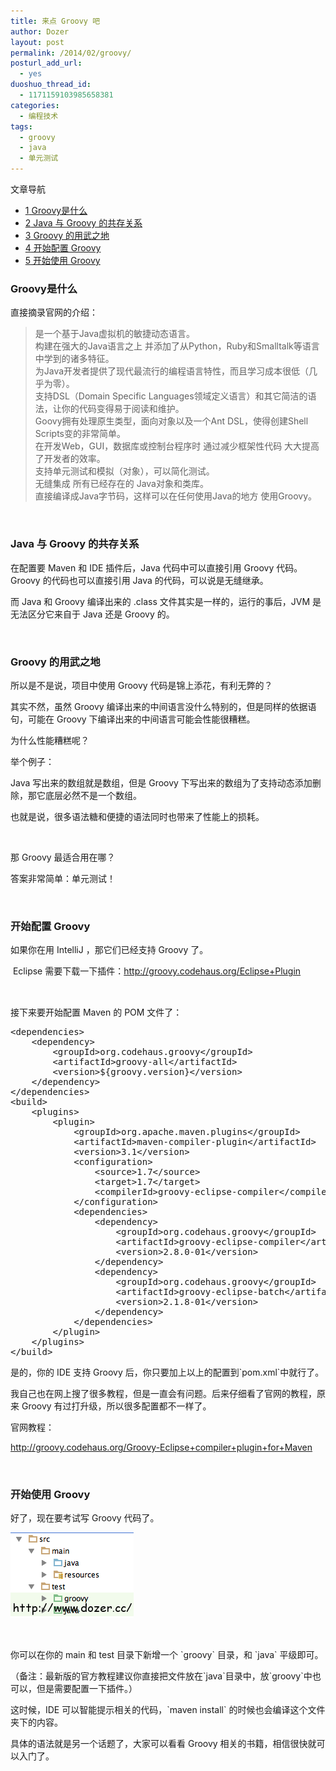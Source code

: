 ```yaml
---
title: 来点 Groovy 吧
author: Dozer
layout: post
permalink: /2014/02/groovy/
posturl_add_url:
  - yes
duoshuo_thread_id:
  - 1171159103985658381
categories:
  - 编程技术
tags:
  - groovy
  - java
  - 单元测试
---
```

<div id="toc_container" class="no_bullets">
  <p class="toc_title">
    文章导航
  </p>
  
  <ul class="toc_list">
    <li>
      <a href="#Groovy"><span class="toc_number toc_depth_1">1</span> Groovy是什么</a>
    </li>
    <li>
      <a href="#Java_Groovy"><span class="toc_number toc_depth_1">2</span> Java 与 Groovy 的共存关系</a>
    </li>
    <li>
      <a href="#Groovy-2"><span class="toc_number toc_depth_1">3</span> Groovy 的用武之地</a>
    </li>
    <li>
      <a href="#_Groovy"><span class="toc_number toc_depth_1">4</span> 开始配置 Groovy</a>
    </li>
    <li>
      <a href="#_Groovy-2"><span class="toc_number toc_depth_1">5</span> 开始使用 Groovy</a>
    </li>
  </ul>
</div>

### <span id="Groovy">Groovy是什么</span>

直接摘录官网的介绍：

> 是一个基于Java虚拟机的敏捷动态语言。  
> 构建在强大的Java语言之上 并添加了从Python，Ruby和Smalltalk等语言中学到的诸多特征。  
> 为Java开发者提供了现代最流行的编程语言特性，而且学习成本很低（几乎为零）。  
> 支持DSL（Domain Specific Languages领域定义语言）和其它简洁的语法，让你的代码变得易于阅读和维护。  
> Goovy拥有处理原生类型，面向对象以及一个Ant DSL，使得创建Shell Scripts变的非常简单。  
> 在开发Web，GUI，数据库或控制台程序时 通过减少框架性代码 大大提高了开发者的效率。  
> 支持单元测试和模拟（对象），可以简化测试。  
> 无缝集成 所有已经存在的 Java对象和类库。  
> 直接编译成Java字节码，这样可以在任何使用Java的地方 使用Groovy。

<!--more-->

&nbsp;

### <span id="Java_Groovy">Java 与 Groovy 的共存关系</span>

在配置要 Maven 和 IDE 插件后，Java 代码中可以直接引用 Groovy 代码。Groovy 的代码也可以直接引用 Java 的代码，可以说是无缝继承。

而 Java 和 Groovy 编译出来的 .class 文件其实是一样的，运行的事后，JVM 是无法区分它来自于 Java 还是 Groovy 的。

&nbsp;

### <span id="Groovy-2">Groovy 的用武之地</span>

所以是不是说，项目中使用 Groovy 代码是锦上添花，有利无弊的？

其实不然，虽然 Groovy 编译出来的中间语言没什么特别的，但是同样的依据语句，可能在 Groovy 下编译出来的中间语言可能会性能很糟糕。

为什么性能糟糕呢？

举个例子：

Java 写出来的数组就是数组，但是 Groovy 下写出来的数组为了支持动态添加删除，那它底层必然不是一个数组。

也就是说，很多语法糖和便捷的语法同时也带来了性能上的损耗。

&nbsp;

那 Groovy 最适合用在哪？

答案非常简单：单元测试！

&nbsp;

### <span id="_Groovy">开始配置 Groovy</span>

如果你在用 IntelliJ ，那它们已经支持 Groovy 了。

<span style="line-height: 1.5em;"> Eclipse 需要下载一下插件：<a href="http://groovy.codehaus.org/Eclipse+Plugin" target="_blank">http://groovy.codehaus.org/Eclipse+Plugin</a></span>

&nbsp;

接下来要开始配置 Maven 的 POM 文件了：

<pre class="lang:xhtml decode:true">&lt;dependencies&gt;
    &lt;dependency&gt;
        &lt;groupId&gt;org.codehaus.groovy&lt;/groupId&gt;
        &lt;artifactId&gt;groovy-all&lt;/artifactId&gt;
        &lt;version&gt;${groovy.version}&lt;/version&gt;
    &lt;/dependency&gt;
&lt;/dependencies&gt;
&lt;build&gt;
    &lt;plugins&gt;
        &lt;plugin&gt;
            &lt;groupId&gt;org.apache.maven.plugins&lt;/groupId&gt;
            &lt;artifactId&gt;maven-compiler-plugin&lt;/artifactId&gt;
            &lt;version&gt;3.1&lt;/version&gt;
            &lt;configuration&gt;
                &lt;source&gt;1.7&lt;/source&gt;
                &lt;target&gt;1.7&lt;/target&gt;
                &lt;compilerId&gt;groovy-eclipse-compiler&lt;/compilerId&gt;
            &lt;/configuration&gt;
            &lt;dependencies&gt;
                &lt;dependency&gt;
                    &lt;groupId&gt;org.codehaus.groovy&lt;/groupId&gt;
                    &lt;artifactId&gt;groovy-eclipse-compiler&lt;/artifactId&gt;
                    &lt;version&gt;2.8.0-01&lt;/version&gt;
                &lt;/dependency&gt;
                &lt;dependency&gt;
                    &lt;groupId&gt;org.codehaus.groovy&lt;/groupId&gt;
                    &lt;artifactId&gt;groovy-eclipse-batch&lt;/artifactId&gt;
                    &lt;version&gt;2.1.8-01&lt;/version&gt;
                &lt;/dependency&gt;
            &lt;/dependencies&gt;
        &lt;/plugin&gt;
    &lt;/plugins&gt;
&lt;/build&gt;</pre>

是的，你的 IDE 支持 Groovy 后，你只要加上以上的配置到\`pom.xml\`中就行了。

我自己也在网上搜了很多教程，但是一直会有问题。后来仔细看了官网的教程，原来 Groovy 有过打升级，所以很多配置都不一样了。

官网教程：

<a href="http://groovy.codehaus.org/Groovy-Eclipse+compiler+plugin+for+Maven" target="_blank">http://groovy.codehaus.org/Groovy-Eclipse+compiler+plugin+for+Maven</a>

&nbsp;

### <span id="_Groovy-2">开始使用 Groovy</span>

好了，现在要考试写 Groovy 代码了。

[<img class="alignnone size-full wp-image-1447" src="/uploads/2014/02/ide.png" alt="ide" width="197" height="137" />][1]

&nbsp;

你可以在你的 main 和 test 目录下新增一个 \`groovy\` 目录，和 \`java\` 平级即可。

（备注：最新版的官方教程建议你直接把文件放在\`java\`目录中，放\`groovy\`中也可以，但是需要配置一下插件。）

这时候，IDE 可以智能提示相关的代码，\`maven install\` 的时候也会编译这个文件夹下的内容。

具体的语法就是另一个话题了，大家可以看看 Groovy 相关的书籍，相信很快就可以入门了。

 [1]: /uploads/2014/02/ide.png